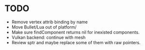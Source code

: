 # TODO
* Remove vertex attrib binding by name
* Move Bullet/Lua out of platform/
* Make sure findComponent returns nil for inexisted components.
* Vulkan backend: continue with mesh
* Review sptr and maybe replace some of them with raw pointers.